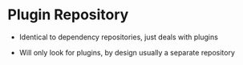 # Plugin Repository

- Identical to dependency repositories, just deals with plugins

- Will only look for plugins, by design usually a separate repository
